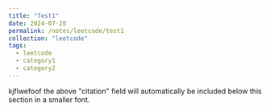```yaml
---
title: "Test1"
date: 2024-07-20
permalink: /notes/leetcode/test1
collection: "leetcode"
tags:
  - leetcode
  - category1
  - category2
---
```


kjflwefoof the above "citation" field will automatically be included below this section in a smaller font.